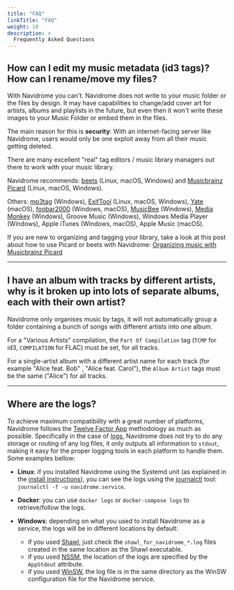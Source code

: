 ```yaml
---
title: "FAQ"
linkTitle: "FAQ"
weight: 10
description: >
  Frequently Asked Questions
---
```


## How can I edit my music metadata (id3 tags)? How can I rename/move my files?
With Navidrome you can't. Navidrome does not write to your music folder or the files by design. It may have capabilities to change/add 
cover art for artists, albums and playlists in the future, but even then it won't write these images to your Music Folder or 
embed them in the files.

The main reason for this is **security**: With an internet-facing server like Navidrome, users would only be one exploit 
away from all their music getting deleted.

There are many excellent "real" tag editors / music library managers out there to work with your music library. 

Navidrome recommends: [beets](https://beets.io) (Linux, macOS, Windows) and [Musicbrainz Picard](https://picard.musicbrainz.org/) (Linux, macOS, Windows).

Others: [mp3tag](https://www.mp3tag.de/en/index.html) (Windows), [ExifTool](https://exiftool.org/) (Linux, macOS, Windows), [Yate](https://2manyrobots.com/yate/) (macOS), [foobar2000](https://www.foobar2000.org) (Windows, macOS), [MusicBee](https://getmusicbee.com/) (Windows), [Media Monkey](https://www.mediamonkey.com) (Windows), Groove Music (Windows), Windows Media Player (Windows), Apple iTunes (Windows, macOS), Apple Music (macOS).

If you are new to organizing and tagging your library, take a look at this post about how to use Picard or beets with Navidrome: [Organizing music with Musicbrainz Picard](http://www.thedreaming.org/2020/11/22/musicbrainz-picard/)

---
## I have an album with tracks by different artists, why is it broken up into lots of separate albums, each with their own artist?
Navidrome only organises music by tags, it will not automatically group a folder containing a bunch of songs with different artists into one album.

For a "Various Artists" compilation, the `Part Of Compilation` tag (`TCMP` for id3, `COMPILATION` for FLAC) must be set, for all tracks.

For a single-artist album with a different artist name for each track (for example "Alice feat. Bob" , "Alice feat. Carol"), the `Album Artist` tags must be the same ("Alice") for all tracks.


---
## Where are the logs?
To achieve maximum compatibility with a great number of platforms, Navidrome follows the [Twelve Factor App](https://12factor.net/) methodology 
as much as possible. Specifically in the case of [logs](https://12factor.net/logs), Navidrome does not try to do any storage or routing of 
any log files, it only outputs all information to `stdout`, making it easy for the proper logging tools in each platform to handle them. 
Some examples bellow:

- **Linux**: if you installed Navidrome using the Systemd unit (as explained in the [install instructions](/docs/installation/ubuntu-linux/#create-a-systemd-unit)), you can see the logs using the [journalctl](https://manpages.debian.org/stretch/systemd/journalctl.1.en.html) tool: `journalctl -f -u navidrome.service`.

- **Docker**: you can use `docker logs` or `docker-compose logs` to retrieve/follow the logs.

- **Windows**: depending on what you used to install Navidrome as a service, the logs will be in different locations by default:
	- if you used [Shawl](https://github.com/mtkennerly/shawl), just check the `shawl_for_navidrome_*.log` files created in the same location as the Shawl executable.
	- if you used [NSSM](http://nssm.cc/), the location of the logs are specified by the `AppStdout` attribute.
	- if you used [WinSW](https://github.com/winsw/winsw), the log file is in the same directory as the WinSW configuration file for the Navidrome service.
